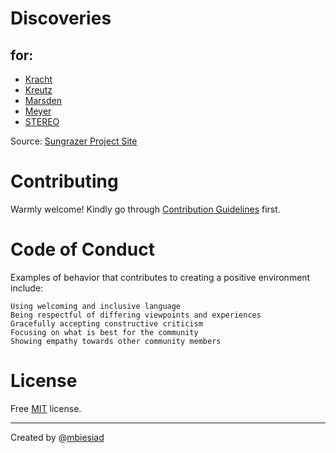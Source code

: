 # Discoveries

## for:
* [Kracht](https://github.com/mbiesiad/nasa-comets/tree/master/kracht)
* [Kreutz](https://github.com/mbiesiad/nasa-comets/tree/master/kreutz)
* [Marsden](https://github.com/mbiesiad/nasa-comets/tree/master/marsden)
* [Meyer](https://github.com/mbiesiad/nasa-comets/tree/master/meyer)
* [STEREO](https://github.com/mbiesiad/nasa-comets/tree/master/stereo)

Source: [Sungrazer Project Site](https://sungrazer.nrl.navy.mil/)

# Contributing

Warmly welcome! Kindly go through [Contribution Guidelines](CONTRIBUTING.md) first.

# Code of Conduct

Examples of behavior that contributes to creating a positive environment include:

    Using welcoming and inclusive language
    Being respectful of differing viewpoints and experiences
    Gracefully accepting constructive criticism
    Focusing on what is best for the community
    Showing empathy towards other community members

# License
Free [MIT](LICENSE) license.

__________________________________________________

Created by @[mbiesiad](https://github.com/mbiesiad)
